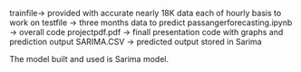 trainfile-> provided with accurate nearly 18K data each of hourly basis to work on
testfile -> three months data to predict
passangerforecasting.ipynb -> overall code 
projectpdf.pdf -> finall presentation code with graphs and prediction output
SARIMA.CSV -> predicted output stored in Sarima

The model built and used is Sarima model.
